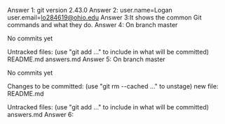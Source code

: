 Answer 1: git version 2.43.0
Answer 2: user.name=Logan
user.email=lo284619@ohio.edu
Answer 3:It shows the common Git commands and what they do.
Answer 4: On branch master

No commits yet

Untracked files:
  (use "git add <file>..." to include in what will be committed)
        README.md
        answers.md
Answer 5: On branch master

No commits yet

Changes to be committed:
  (use "git rm --cached <file>..." to unstage)
        new file:   README.md

Untracked files:
  (use "git add <file>..." to include in what will be committed)
        answers.md
Answer 6: 